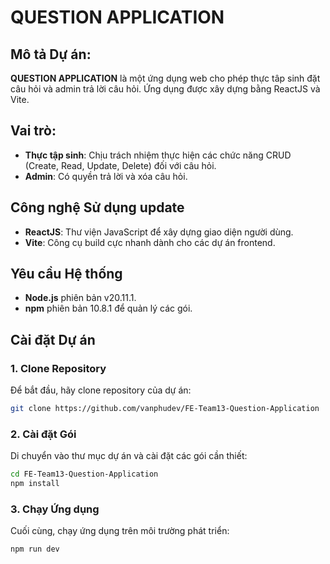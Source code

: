 # QUESTION APPLICATION

## Mô tả Dự án:

**QUESTION APPLICATION** là một ứng dụng web cho phép thực tâp sinh đặt câu hỏi và admin trả lời câu hỏi. Ứng dụng được xây dựng bằng ReactJS và Vite.

## Vai trò:

-  **Thực tập sinh**: Chịu trách nhiệm thực hiện các chức năng CRUD (Create, Read, Update, Delete) đối với câu hỏi.
-  **Admin**: Có quyền trả lời và xóa câu hỏi.

## Công nghệ Sử dụng update

-  **ReactJS**: Thư viện JavaScript để xây dựng giao diện người dùng.
-  **Vite**: Công cụ build cực nhanh dành cho các dự án frontend.

## Yêu cầu Hệ thống

-  **Node.js** phiên bản v20.11.1.
-  **npm** phiên bản 10.8.1 để quản lý các gói.

## Cài đặt Dự án

### 1. Clone Repository

Để bắt đầu, hãy clone repository của dự án:

```bash
git clone https://github.com/vanphudev/FE-Team13-Question-Application
```

### 2. Cài đặt Gói

Di chuyển vào thư mục dự án và cài đặt các gói cần thiết:

```bash
cd FE-Team13-Question-Application
npm install
```

### 3. Chạy Ứng dụng

Cuối cùng, chạy ứng dụng trên môi trường phát triển:

```bash
npm run dev
```
